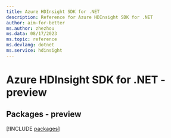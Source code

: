 ```yaml
---
title: Azure HDInsight SDK for .NET
description: Reference for Azure HDInsight SDK for .NET
author: aim-for-better
ms.author: zhezhou
ms.data: 08/17/2023
ms.topic: reference
ms.devlang: dotnet
ms.service: hdinsight
---
```

# Azure HDInsight SDK for .NET - preview
## Packages - preview
[!INCLUDE [packages](hdinsight-index.md)]